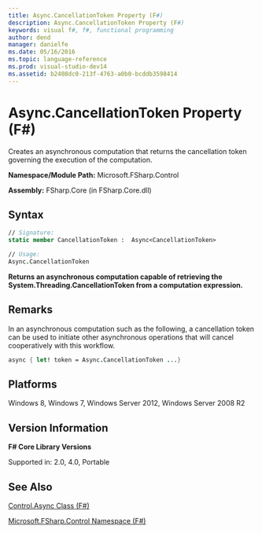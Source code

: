 ```yaml
---
title: Async.CancellationToken Property (F#)
description: Async.CancellationToken Property (F#)
keywords: visual f#, f#, functional programming
author: dend
manager: danielfe
ms.date: 05/16/2016
ms.topic: language-reference
ms.prod: visual-studio-dev14
ms.assetid: b2408dc0-213f-4763-a0b0-bcddb3598414 
---
```


# Async.CancellationToken Property (F#)

Creates an asynchronous computation that returns the cancellation token governing the execution of the computation.

**Namespace/Module Path:** Microsoft.FSharp.Control

**Assembly:** FSharp.Core (in FSharp.Core.dll)


## Syntax

```fsharp
// Signature:
static member CancellationToken :  Async<CancellationToken>

// Usage:
Async.CancellationToken
```

**Returns an asynchronous computation capable of retrieving the System.Threading.CancellationToken from a computation expression.**

## Remarks

In an asynchronous computation such as the following, a cancellation token can be used to initiate other asynchronous operations that will cancel cooperatively with this workflow.

```fsharp
async { let! token = Async.CancellationToken ...}
```

## Platforms

Windows 8, Windows 7, Windows Server 2012, Windows Server 2008 R2

## Version Information

**F# Core Library Versions**

Supported in: 2.0, 4.0, Portable

## See Also

[Control.Async Class &#40;F&#35;&#41;](Control.Async-Class-%5BFSharp%5D.md)

[Microsoft.FSharp.Control Namespace &#40;F&#35;&#41;](Microsoft.FSharp.Control-Namespace-%5BFSharp%5D.md)
